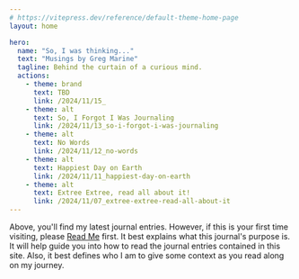 ```yaml
---
# https://vitepress.dev/reference/default-theme-home-page
layout: home

hero:
  name: "So, I was thinking..."
  text: "Musings by Greg Marine"
  tagline: Behind the curtain of a curious mind.
  actions:
    - theme: brand
      text: TBD
      link: /2024/11/15_
    - theme: alt
      text: So, I Forgot I Was Journaling
      link: /2024/11/13_so-i-forgot-i-was-journaling
    - theme: alt
      text: No Words
      link: /2024/11/12_no-words
    - theme: alt
      text: Happiest Day on Earth
      link: /2024/11/11_happiest-day-on-earth
    - theme: alt
      text: Extree Extree, read all about it!
      link: /2024/11/07_extree-extree-read-all-about-it
---
```


Above, you'll find my latest journal entries. However, if this is your first time visiting, please [Read Me](read-me) first. It best explains what this journal's purpose is. It will help guide you into how to read the journal entries contained in this site. Also, it best defines who I am to give some context as you read along on my journey.